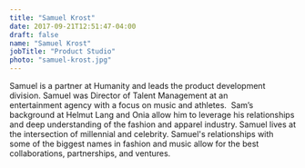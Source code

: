 ```yaml
---
title: "Samuel Krost"
date: 2017-09-21T12:51:47-04:00
draft: false
name: "Samuel Krost"
jobTitle: "Product Studio"
photo: "samuel-krost.jpg"
---
```


Samuel is a partner at Humanity and leads the product development division.
Samuel was Director of Talent Management at an entertainment agency with a focus on music and athletes. 
Sam’s background at Helmut Lang and Onia allow him to leverage his relationships and deep understanding of the fashion and apparel industry. Samuel lives at the intersection of millennial and celebrity. Samuel's relationships with some of the biggest names in fashion and music allow for the best collaborations, partnerships, and ventures.
